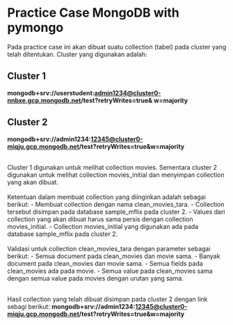 # Practice Case MongoDB with pymongo
Pada practice case ini akan dibuat suatu collection (tabel) pada cluster yang telah ditentukan. Cluster yang digunakan adalah:

## Cluster 1
**mongodb+srv://userstudent:admin1234@cluster0-nnbxe.gcp.mongodb.net/test?retryWrites=true& w=majority**

## Cluster 2
**mongodb+srv://admin1234:12345@cluster0-miqju.gcp.mongodb.net/test?retryWrites=true&w=majority**

<br>
Cluster 1 digunakan untuk melihat collection movies. Sementara cluster 2 digunakan untuk melihat collection movies_initial dan menyimpan collection yang akan dibuat.
<br><br>
Ketentuan dalam membuat collection yang diinginkan adalah sebagai berikut:
- Membuat collection dengan nama clean_movies_tara.
- Collection tersebut disimpan pada database sample_mflix pada cluster 2.
- Values dari collection yang akan dibuat harus sama persis dengan collection movies_initial.
- Collection movies_initial yang digunakan ada pada database sample_mflix pada cluster 2.
<br><br>
Validasi untuk collection clean_movies_tara dengan parameter sebagai berikut:
- Semua document pada clean_movies dan movie sama.
- Banyak document pada clean_movies dan movie sama.
- Semua fields pada clean_movies ada pada movie.
- Semua value pada clean_movies sama dengan semua value pada movies dengan urutan yang sama.
<br><br>

Hasil collection yang telah dibuat disimpan pada cluster 2 dengan link sebagi berikut:
**mongodb+srv://admin1234:12345@cluster0-miqju.gcp.mongodb.net/test?retryWrites=true&w=majority**
